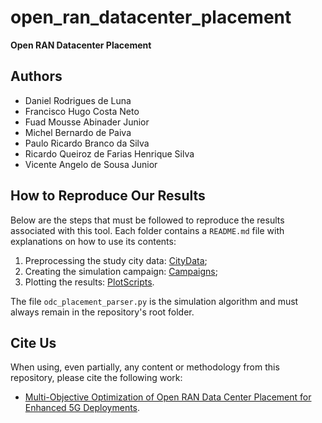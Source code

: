 # open_ran_datacenter_placement  
**Open RAN Datacenter Placement**  

## Authors  

- Daniel Rodrigues de Luna  
- Francisco Hugo Costa Neto  
- Fuad Mousse Abinader Junior
- Michel Bernardo de Paiva    
- Paulo Ricardo Branco da Silva  
- Ricardo Queiroz de Farias Henrique Silva  
- Vicente Angelo de Sousa Junior  

## How to Reproduce Our Results  

Below are the steps that must be followed to reproduce the results associated with this tool. Each folder contains a `README.md` file with explanations on how to use its contents:  
1. Preprocessing the study city data: [CityData](https://github.com/fabinader/open_ran_datacenter_placement/tree/test-campaigns-plots/CityData);  
2. Creating the simulation campaign: [Campaigns](https://github.com/fabinader/open_ran_datacenter_placement/tree/test-campaigns-plots/Campaigns);  
3. Plotting the results: [PlotScripts](https://github.com/fabinader/open_ran_datacenter_placement/tree/test-campaigns-plots/PlotScripts).  

The file `odc_placement_parser.py` is the simulation algorithm and must always remain in the repository's root folder.  

## Cite Us  

When using, even partially, any content or methodology from this repository, please cite the following work:  
- [Multi-Objective Optimization of Open RAN Data Center Placement for Enhanced 5G Deployments]().  
